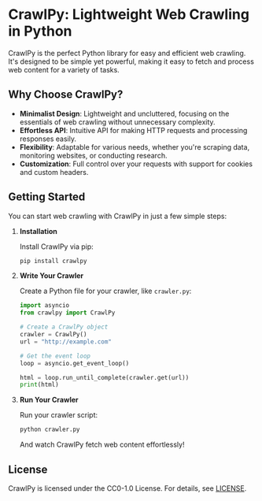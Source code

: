# CrawlPy: Lightweight Web Crawling in Python

CrawlPy is the perfect Python library for easy and efficient web crawling. It's designed to be simple yet powerful, making it easy to fetch and process web content for a variety of tasks.

## Why Choose CrawlPy?

- **Minimalist Design**: Lightweight and uncluttered, focusing on the essentials of web crawling without unnecessary complexity.
- **Effortless API**: Intuitive API for making HTTP requests and processing responses easily.
- **Flexibility**: Adaptable for various needs, whether you're scraping data, monitoring websites, or conducting research.
- **Customization**: Full control over your requests with support for cookies and custom headers.

## Getting Started

You can start web crawling with CrawlPy in just a few simple steps:

1. **Installation**

    Install CrawlPy via pip:

    ```bash
    pip install crawlpy
    ```

2. **Write Your Crawler**

    Create a Python file for your crawler, like `crawler.py`:

    ```python
    import asyncio
    from crawlpy import CrawlPy
    
    # Create a CrawlPy object
    crawler = CrawlPy()
    url = "http://example.com"
    
    # Get the event loop
    loop = asyncio.get_event_loop()
    
    html = loop.run_until_complete(crawler.get(url))
    print(html)
    ```

3. **Run Your Crawler**

    Run your crawler script:

    ```bash
    python crawler.py
    ```

    And watch CrawlPy fetch web content effortlessly!

## License

CrawlPy is licensed under the CC0-1.0 License. For details, see [LICENSE](LICENSE).
